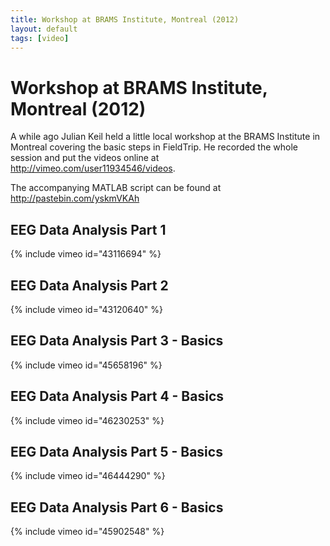 ```yaml
---
title: Workshop at BRAMS Institute, Montreal (2012)
layout: default
tags: [video]
---
```


# Workshop at BRAMS Institute, Montreal (2012)

A while ago Julian Keil held a little local workshop at the BRAMS Institute in Montreal covering the basic steps in FieldTrip. He recorded the whole session and put the videos online at http://vimeo.com/user11934546/videos.

The accompanying MATLAB script can be found at http://pastebin.com/yskmVKAh

## EEG Data Analysis Part 1

{% include vimeo id="43116694" %}

## EEG Data Analysis Part 2

{% include vimeo id="43120640" %}

## EEG Data Analysis Part 3 - Basics

{% include vimeo id="45658196" %}

## EEG Data Analysis Part 4 - Basics

{% include vimeo id="46230253" %}

## EEG Data Analysis Part 5 - Basics

{% include vimeo id="46444290" %}

## EEG Data Analysis Part 6 - Basics

{% include vimeo id="45902548" %}
